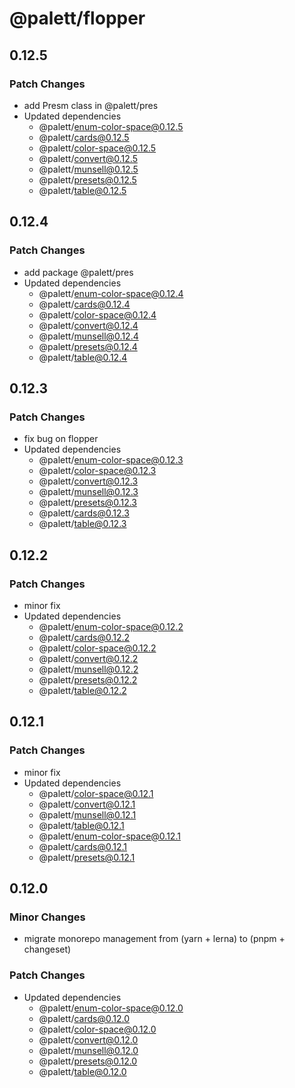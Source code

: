 # @palett/flopper

## 0.12.5

### Patch Changes

- add Presm class in @palett/pres
- Updated dependencies
  - @palett/enum-color-space@0.12.5
  - @palett/cards@0.12.5
  - @palett/color-space@0.12.5
  - @palett/convert@0.12.5
  - @palett/munsell@0.12.5
  - @palett/presets@0.12.5
  - @palett/table@0.12.5

## 0.12.4

### Patch Changes

- add package @palett/pres
- Updated dependencies
  - @palett/enum-color-space@0.12.4
  - @palett/cards@0.12.4
  - @palett/color-space@0.12.4
  - @palett/convert@0.12.4
  - @palett/munsell@0.12.4
  - @palett/presets@0.12.4
  - @palett/table@0.12.4

## 0.12.3

### Patch Changes

- fix bug on flopper
- Updated dependencies
  - @palett/enum-color-space@0.12.3
  - @palett/color-space@0.12.3
  - @palett/convert@0.12.3
  - @palett/munsell@0.12.3
  - @palett/presets@0.12.3
  - @palett/cards@0.12.3
  - @palett/table@0.12.3

## 0.12.2

### Patch Changes

- minor fix
- Updated dependencies
  - @palett/enum-color-space@0.12.2
  - @palett/cards@0.12.2
  - @palett/color-space@0.12.2
  - @palett/convert@0.12.2
  - @palett/munsell@0.12.2
  - @palett/presets@0.12.2
  - @palett/table@0.12.2

## 0.12.1

### Patch Changes

- minor fix
- Updated dependencies
  - @palett/color-space@0.12.1
  - @palett/convert@0.12.1
  - @palett/munsell@0.12.1
  - @palett/table@0.12.1
  - @palett/enum-color-space@0.12.1
  - @palett/cards@0.12.1
  - @palett/presets@0.12.1

## 0.12.0

### Minor Changes

- migrate monorepo management from (yarn + lerna) to (pnpm + changeset)

### Patch Changes

- Updated dependencies
  - @palett/enum-color-space@0.12.0
  - @palett/cards@0.12.0
  - @palett/color-space@0.12.0
  - @palett/convert@0.12.0
  - @palett/munsell@0.12.0
  - @palett/presets@0.12.0
  - @palett/table@0.12.0
